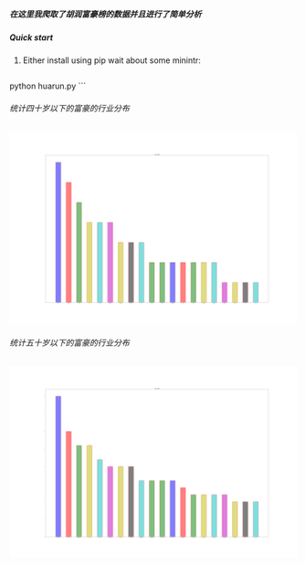 ##### 在这里我爬取了胡润富豪榜的数据并且进行了简单分析

##### Quick start


1. Either install using pip  wait about some minintr:
    ```
python huarun.py
    ```




###### 统计四十岁以下的富豪的行业分布
![](40.png)


###### 统计五十岁以下的富豪的行业分布 

![](50.png)

